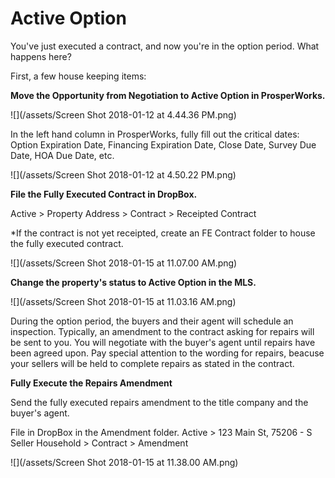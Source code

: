 # Active Option

You've just executed a contract, and now you're in the option period. What happens here?

First, a few house keeping items:

**Move the Opportunity from Negotiation to Active Option in ProsperWorks.**

![](/assets/Screen Shot 2018-01-12 at 4.44.36 PM.png)

In the left hand column in ProsperWorks, fully fill out the critical dates: Option Expiration Date, Financing Expiration Date, Close Date, Survey Due Date, HOA Due Date, etc.

![](/assets/Screen Shot 2018-01-12 at 4.50.22 PM.png)

**File the Fully Executed Contract in DropBox.**

Active &gt; Property Address &gt; Contract &gt; Receipted Contract

\*If the contract is not yet receipted, create an FE Contract folder to house the fully executed contract.

![](/assets/Screen Shot 2018-01-15 at 11.07.00 AM.png)

**Change the property's status to Active Option in the MLS.**

![](/assets/Screen Shot 2018-01-15 at 11.03.16 AM.png)

During the option period, the buyers and their agent will schedule an inspection. Typically, an amendment to the contract asking for repairs will be sent to you. You will negotiate with the buyer's agent until repairs have been agreed upon. Pay special attention to the wording for repairs, beacuse your sellers will be held to complete repairs as stated in the contract.

**Fully Execute the Repairs Amendment**

Send the fully executed repairs amendment to the title company and the buyer's agent. 

File in DropBox in the Amendment folder. Active &gt; 123 Main St, 75206 - S Seller Household &gt; Contract &gt; Amendment

![](/assets/Screen Shot 2018-01-15 at 11.38.00 AM.png)

